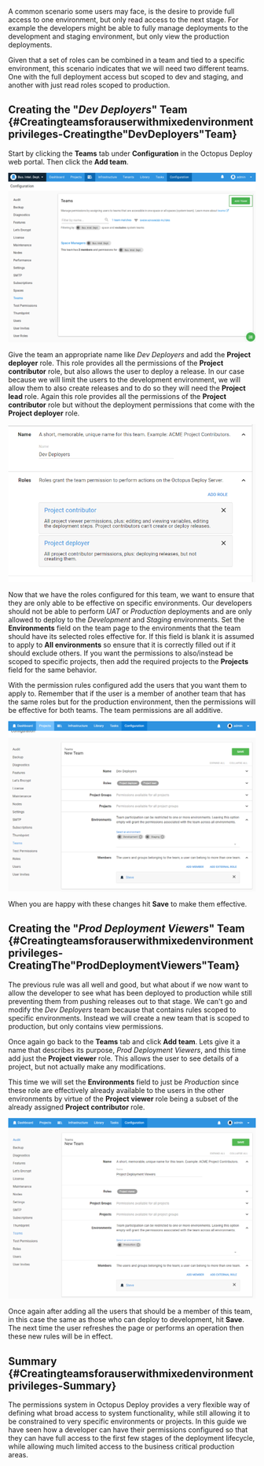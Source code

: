 
A common scenario some users may face, is the desire to provide full access to one environment, but only read access to the next stage. For example the developers might be able to fully manage deployments to the development and staging environment, but only view the production deployments.

Given that a set of roles can be combined in a team and tied to a specific environment, this scenario indicates that we will need two different teams. One with the full deployment access but scoped to dev and staging, and another with just read roles scoped to production.

## Creating the "*Dev Deployers*" Team {#Creatingteamsforauserwithmixedenvironmentprivileges-Creatingthe&quot;DevDeployers&quot;Team}

Start by clicking the **Teams** tab under **Configuration** in the Octopus Deploy web portal.  Then click the **Add team**.

![](/docs/images/guides-user-role-and-teams-configuration/add-team.png "width=500")

Give the team an appropriate name like *Dev Deployers* and add the **Project deployer** role. This role provides all the permissions of the **Project contributor** role, but also allows the user to deploy a release. In our case because we will limit the users to the development environment, we will allow them to also create releases and to do so they will need the **Project lead** role. Again this role provides all the permissions of the **Project contributor** role but without the deployment permissions that come with the **Project deployer** role.

![](/docs/images/guides-user-role-and-teams-configuration/dev-deployers.png "width=500")

Now that we have the roles configured for this team, we want to ensure that they are only able to be effective on specific environments. Our developers should not be able to perform *UAT* or *Production* deployments and are only allowed to deploy to the *Development* and *Staging* environments. Set the **Environments** field on the team page to the environments that the team should have its selected roles effective for. If this field is blank it is assumed to apply to **All environments** so ensure that it is correctly filled out if it should exclude others. If you want the permissions to also/instead be scoped to specific projects, then add the required projects to the **Projects** field for the same behavior.

With the permission rules configured add the users that you want them to apply to. Remember that if the user is a member of another team that has the same roles but for the production environment, then the permissions will be effective for both teams. The team permissions are all additive.

![](/docs/images/guides-user-role-and-teams-configuration/dev-deployers-members.png "width=500")

When you are happy with these changes hit **Save** to make them effective.

## Creating the "*Prod Deployment Viewers*" Team {#Creatingteamsforauserwithmixedenvironmentprivileges-CreatingThe&quot;ProdDeploymentViewers&quot;Team}

The previous rule was all well and good, but what about if we now want to allow the developer to see what has been deployed to production while still preventing them from pushing releases out to that stage. We can't go and modify the *Dev Deployers* team because that contains rules scoped to specific environments. Instead we will create a new team that is scoped to production, but only contains view permissions.

Once again go back to the **Teams** tab and click **Add team**. Lets give it a name that describes its purpose, *Prod Deployment Viewers*, and this time add just the **Project viewer** role. This allows the user to see details of a project, but not actually make any modifications.

This time we will set the **Environments** field to just be *Production* since these role are effectively already available to the users in the other environments by virtue of the **Project viewer** role being a subset of the already assigned **Project contributor** role.

![](/docs/images/guides-user-role-and-teams-configuration/prod-deployment-viewers.png "width=500")

Once again after adding all the users that should be a member of this team, in this case the same as those who can deploy to development, hit **Save**. The next time the user refreshes the page or performs an operation then these new rules will be in effect.

## Summary {#Creatingteamsforauserwithmixedenvironmentprivileges-Summary}

The permissions system in Octopus Deploy provides a very flexible way of defining what broad access to system functionality, while still allowing it to be constrained to very specific environments or projects. In this guide we have seen how a developer can have their permissions configured so that they can have full access to the first few stages of the deployment lifecycle, while allowing much limited access to the business critical production areas.
